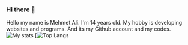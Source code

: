 ### Hi there 👋

Hello my name is Mehmet Ali. I'm 14 years old. My hobby is developing websites and programs. And its my Github account and my codes.
![My stats](https://github-readme-stats.vercel.app/api?username=Mehmetali345&show_icons=true&theme=merko) [![Top Langs](https://github-readme-stats.vercel.app/api/top-langs/?username=Mehmetali345&exclude_repo=dc-utilities)
